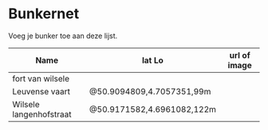 # Bunkernet

Voeg je bunker toe aan deze lijst.

| Name 			| lat Lo 			| url of image 	|
| ---- 			| ------ 			| ------------ 	|
| fort van wilsele	|				|		|
| Leuvense vaart 	| @50.9094809,4.7057351,99m 	| 		|
| Wilsele langenhofstraat | @50.9171582,4.6961082,122m | 		|
